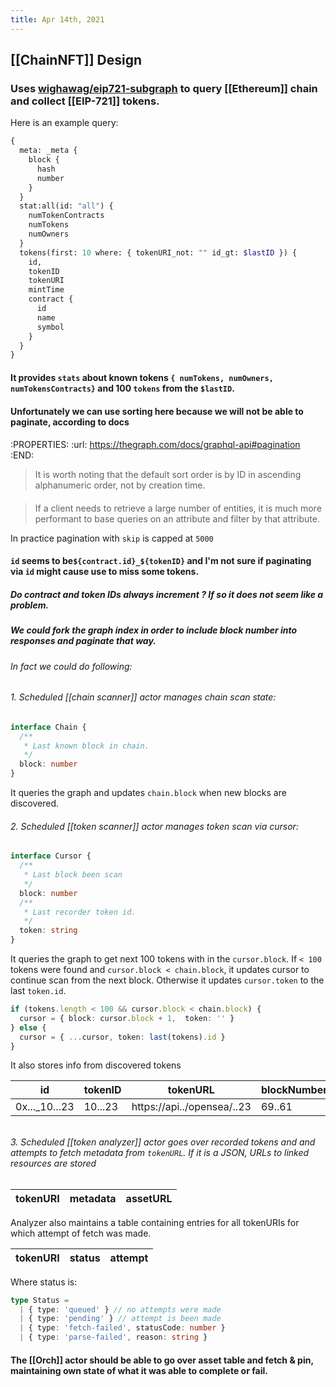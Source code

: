 ```yaml
---
title: Apr 14th, 2021
---
```


## [[ChainNFT]] Design
### Uses [wighawag/eip721-subgraph](https://thegraph.com/explorer/subgraph/wighawag/eip721-subgraph) to query  [[Ethereum]] chain and collect [[EIP-721]] tokens.
Here is an example query:

```graphql
{
  meta: _meta {
    block {
      hash
      number
    }
  }
  stat:all(id: "all") {
    numTokenContracts
    numTokens
    numOwners
  }
  tokens(first: 10 where: { tokenURI_not: "" id_gt: $lastID }) {
    id,
    tokenID
    tokenURI
    mintTime
    contract {
      id
      name
      symbol
    }
  }
}
```

#### It provides `stats` about known tokens `{ numTokens, numOwners, numTokensContracts}` and 100 `tokens` from the `$lastID`.
#### Unfortunately we can use sorting here because we will not be able to paginate, according to docs
####
:PROPERTIES:
:url: https://thegraph.com/docs/graphql-api#pagination
:END:
> It is worth noting that the default sort order is by ID in ascending alphanumeric order, not by creation time.
#### 
> If a client needs to retrieve a large number of entities, it is much more performant to base queries on an attribute and filter by that attribute.

In practice pagination with `skip` is capped at `5000`
#### `id` seems to be`${contract.id}_${tokenID}` and I'm not sure if paginating via `id` might cause use to miss some tokens.
##### Do contract and token IDs always increment ? If so it does not seem like a problem.
##### We could fork the graph index in order to include block number into responses and paginate that way.
###### In fact we could do following:
###### 1. Scheduled [[chain scanner]] actor manages chain scan state:
```ts
interface Chain {
  /**
   * Last known block in chain.
   */
  block: number
}
```
It queries the graph and updates `chain.block` when new blocks are discovered.
###### 2. Scheduled [[token scanner]] actor manages token scan via cursor:
```ts
interface Cursor {
  /**
   * Last block been scan
   */
  block: number
  /**
   * Last recorder token id.
   */
  token: string
}
```
It queries the graph to get next 100 tokens with in the `cursor.block`. If `< 100` tokens were found and `cursor.block < chain.block`, it updates cursor to continue scan from the next block. Otherwise it updates `cursor.token` to the last `token.id`.

```ts
if (tokens.length < 100 && cursor.block < chain.block) {
  cursor = { block: cursor.block + 1,  token: '' }
} else {
  cursor = { ...cursor, token: last(tokens).id }
}
```

It also stores info from discovered tokens

|id|tokenID|tokenURL|blockNumber|mintTime|contractID|name|symbol|
|--|--------|----------|-------------|----------|-----------|-----|--------|
|0x..._10...23|10...23|https://api../opensea/..23|69..61|15..49|0xff...1e49|CryptoBeasties|CRYB|
######
###### 3. Scheduled [[token analyzer]] actor goes over recorded tokens and and attempts to fetch metadata from `tokenURL`. If it is a JSON, URLs to linked resources are stored

|tokenURI|metadata|assetURL|
|---------|---------|----------|

Analyzer also maintains a table containing entries for all tokenURIs for which attempt of fetch was made.

|tokenURI|status|attempt|
|---------|-------|--------|

Where status is:

```ts
type Status =
  | { type: 'queued' } // no attempts were made
  | { type: 'pending' } // attempt is been made
  | { type: 'fetch-failed', statusCode: number }
  | { type: 'parse-failed', reason: string }
```
#### The [[Orch]] actor should be able to go over asset table and fetch & pin, maintaining own state of what it was able to complete or fail.
####
